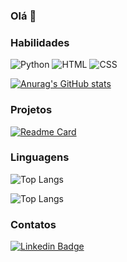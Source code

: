 ### Olá 👋
### Habilidades
![Python](https://img.shields.io/badge/Python-FFD43B?style-for-the-badge&logo-python&logoColor-blue)
![HTML](https://img.shields.io/badge/HTML-ED8B00?style-for-the-badge&logo-HTML&logoColor-white)
![CSS](https://img.shields.io/badge/CSS-FA7343?style-for-the-badge&logo-CSS&logoColor-white)

[![Anurag's GitHub stats](https://github-readme-stats.vercel.app/api?username=anacamila-design&show_icons=true&theme=dark)](https://github.com/anuraghazra/github-readme-stats)

### Projetos

[![Readme Card](https://github-readme-stats.vercel.app/api/pin/?username=anacamila-design&repo=queima2m2&theme-dark)](https://github.com/anacamila-design/queima2m2)


### Linguagens

![Top Langs](https://github-readme-stats.vercel.app/api/top-langs/?username=anacamila-design&layout=compact)

![Top Langs](https://github-readme-stats.vercel.app/api/top-langs/?username=anacamila-design&size_weight=0.5&count_weight=0.5)



### Contatos
[![Linkedin Badge](https://img.shields.io/badge/-LinkedIn-blue?style=flat-square&logo=Linkedin&logoColor=white&link=https://www.linkedin.com/in/ana-camila-fonseca13/)](https://www.linkedin.com/in/ana-camila-fonseca13/)



